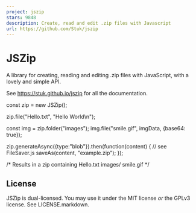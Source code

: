 ```yaml
---
project: jszip
stars: 9848
description: Create, read and edit .zip files with Javascript
url: https://github.com/Stuk/jszip
---
```


JSZip
=====

A library for creating, reading and editing .zip files with JavaScript, with a lovely and simple API.

See https://stuk.github.io/jszip for all the documentation.

const zip \= new JSZip();

zip.file("Hello.txt", "Hello World\\n");

const img \= zip.folder("images");
img.file("smile.gif", imgData, {base64: true});

zip.generateAsync({type:"blob"}).then(function(content) {
    // see FileSaver.js
    saveAs(content, "example.zip");
});

/\*
Results in a zip containing
Hello.txt
images/
    smile.gif
\*/

License
-------

JSZip is dual-licensed. You may use it under the MIT license _or_ the GPLv3 license. See LICENSE.markdown.
